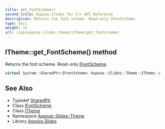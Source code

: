 ```yaml
---
title: get_FontScheme()
second_title: Aspose.Slides for C++ API Reference
description: Returns the font scheme. Read-only IFontScheme.
type: docs
weight: 14
url: /cpp/aspose.slides.theme/itheme/get_fontscheme/
---
```

## ITheme::get_FontScheme() method


Returns the font scheme. Read-only [IFontScheme](../../ifontscheme/).

```cpp
virtual System::SharedPtr<IFontScheme> Aspose::Slides::Theme::ITheme::get_FontScheme()=0
```

## See Also

* Typedef [SharedPtr](../../system/sharedptr/)
* Class [IFontScheme](../ifontscheme/)
* Class [ITheme](./)
* Namespace [Aspose::Slides::Theme](../)
* Library [Aspose.Slides](../../)